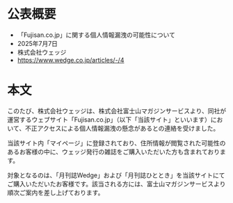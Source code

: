 # 公表概要
- 「Fujisan.co.jp」に関する個人情報漏洩の可能性について
- 2025年7月7日
- 株式会社ウェッジ
- https://www.wedge.co.jp/articles/-/4

# 本文
このたび、株式会社ウェッジは、株式会社富士山マガジンサービスより、同社が運営するウェブサイト「Fujisan.co.jp」（以下「当該サイト」といいます）において、不正アクセスによる個人情報漏洩の懸念があるとの連絡を受けました。

当該サイト内「マイページ」に登録されており、住所情報が閲覧された可能性のあるお客様の中に、ウェッジ発行の雑誌をご購入いただいた方も含まれております。

対象となるのは、「月刊誌Wedge」および「月刊誌ひととき」を当該サイトにてご購入いただいたお客様です。該当される方には、富士山マガジンサービスより順次ご案内を差し上げております。
